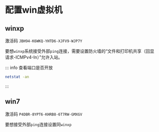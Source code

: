 # 配置win虚拟机

## winxp

激活码 `JBH94-K6WKQ-YHTD6-XJFV9-WJP7Y`

要想`winxp`系统接受外部`ping`连接，需要设置防火墙的“文件和打印机共享（回显请求-ICMPv4-In）”允许入站。

::: info 查看端口是否开放
```sh
netstat -an
```
:::

## win7

激活码 `P4DBR-8YPT6-KHRB8-6T7RW-GMXGV`

要想接受外部`ping`连接设置同`winxp`
